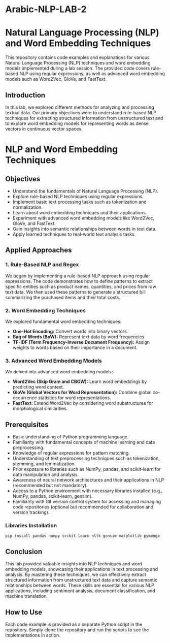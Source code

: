# Arabic-NLP-LAB-2
# Natural Language Processing (NLP) and Word Embedding Techniques

This repository contains code examples and explanations for various Natural Language Processing (NLP) techniques and word embedding models implemented during a lab session. The provided code covers rule-based NLP using regular expressions, as well as advanced word embedding models such as Word2Vec, GloVe, and FastText.

## Introduction

In this lab, we explored different methods for analyzing and processing textual data. Our primary objectives were to understand rule-based NLP techniques for extracting structured information from unstructured text and to explore word embedding models for representing words as dense vectors in continuous vector spaces.
# NLP and Word Embedding Techniques

## Objectives

- Understand the fundamentals of Natural Language Processing (NLP).
- Explore rule-based NLP techniques using regular expressions.
- Implement basic text processing tasks such as tokenization and normalization.
- Learn about word embedding techniques and their applications.
- Experiment with advanced word embedding models like Word2Vec, GloVe, and FastText.
- Gain insights into semantic relationships between words in text data.
- Apply learned techniques to real-world text analysis tasks.


## Applied Approaches

### 1. Rule-Based NLP and Regex

We began by implementing a rule-based NLP approach using regular expressions. The code demonstrates how to define patterns to extract specific entities such as product names, quantities, and prices from raw text data. We then used these patterns to generate a structured bill summarizing the purchased items and their total costs.

### 2. Word Embedding Techniques

We explored fundamental word embedding techniques:
- **One-Hot Encoding:** Convert words into binary vectors.
- **Bag of Words (BoW):** Represent text data by word frequencies.
- **TF-IDF (Term Frequency-Inverse Document Frequency):** Assign weights to words based on their importance in a document.

### 3. Advanced Word Embedding Models

We delved into advanced word embedding models:
- **Word2Vec (Skip Gram and CBOW):** Learn word embeddings by predicting word context.
- **GloVe (Global Vectors for Word Representation):** Combine global co-occurrence statistics for word representations.
- **FastText:** Extend Word2Vec by considering word substructures for morphological similarities.
## Prerequisites

- Basic understanding of Python programming language.
- Familiarity with fundamental concepts of machine learning and data preprocessing.
- Knowledge of regular expressions for pattern matching.
- Understanding of text preprocessing techniques such as tokenization, stemming, and lemmatization.
- Prior exposure to libraries such as NumPy, pandas, and scikit-learn for data manipulation and analysis.
- Awareness of neural network architectures and their applications in NLP (recommended but not mandatory).
- Access to a Python environment with necessary libraries installed (e.g., NumPy, pandas, scikit-learn, gensim).
- Familiarity with Git version control system for accessing and managing code repositories (optional but recommended for collaboration and version tracking).
### Libraries Installation

```
pip install pandas numpy scikit-learn nltk gensim matplotlib pymongo
```
## Conclusion

This lab provided valuable insights into NLP techniques and word embedding models, showcasing their applications in text processing and analysis. By mastering these techniques, we can effectively extract structured information from unstructured text data and capture semantic relationships between words. These skills are essential for various NLP applications, including sentiment analysis, document classification, and machine translation.

## How to Use

Each code example is provided as a separate Python script in the repository. Simply clone the repository and run the scripts to see the implementations in action.

